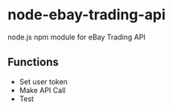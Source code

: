 node-ebay-trading-api
=====================

node.js npm module for eBay Trading API

## Functions
- Set user token
- Make API Call
- Test

